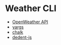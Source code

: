 # Weather CLI

* [OpenWeather API](https://openweathermap.org/api)
* [yargs](https://www.npmjs.com/package/yargs)
* [chalk](https://www.npmjs.com/package/chalk)
* [dedent-js](https://www.npmjs.com/package/dedent-js)